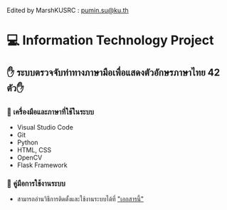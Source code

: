 Edited by MarshKUSRC : pumin.su@ku.th
# :computer: Information Technology Project
## :raised_hand: ระบบตรวจจับท่าทางภาษามือเพื่อแสดงตัวอักษรภาษาไทย 42 ตัว:raised_hand:

### :wrench: เครื่องมือและภาษาที่ใช้ในระบบ
  * Visual Studio Code
  * Git
  * Python
  * HTML, CSS
  * OpenCV
  * Flask Framework
  
### :book: คู่มือการใช้งานระบบ
  * สามารถอ่านวิธีการติดตั้งและใช้งานระบบได้ที่ ["เอกสารนี้"](https://drive.google.com/file/d/1M8Dmue6ScO5ukmo39n7L-VNoHU-nOpfM/view?usp=sharing) 
